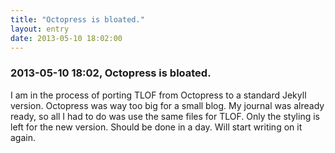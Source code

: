 ```yaml
---
title: "Octopress is bloated."
layout: entry
date: 2013-05-10 18:02:00
---
```

### 2013-05-10 18:02, Octopress is bloated. 

I am in the process of porting TLOF from Octopress to a standard Jekyll version. Octopress was way too big for a small blog. My journal was already ready, so all I had to do was use the same files for TLOF. Only the styling is left for the new version. Should be done in a day. Will start writing on it again. 
